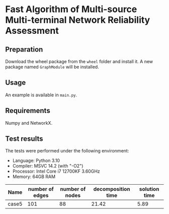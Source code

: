 # Fast Algorithm of Multi-source Multi-terminal Network Reliability Assessment

## Preparation

Download the wheel package from the `wheel` folder and install it. A new package named `GraphModule` will be installed.

## Usage

An example is available in `main.py`.

## Requirements

Numpy and NetworkX.

## Test results

The tests were performed under the following environment:

- Language: Python 3.10
- Compiler: MSVC 14.2 (with "-O2")
- Processor: Intel Core i7 12700KF 3.60GHz
- Memory: 64GB RAM


|Name             | number of edges | number of nodes | decomposition time | solution time |
|-----------------|-----------------|-----------------|--------------------|---------------|
|        case5    |        101      |       88        |        21.42       |      5.89     |

